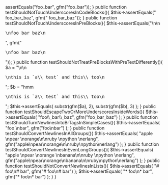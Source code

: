 <?php
 
require 'gfm.php';
 
class GFMTest extends PHPUnit_Framework_TestCase{
	
	public function testShouldNotTouchSingleUnderscoresInsideWords(){
		$this->assertEquals("foo_bar", gfm("foo_bar"));
	}
 
	public function testShouldNotTouchUnderscoresInCodeBlocks(){
		$this->assertEquals("    foo_bar_baz", gfm("    foo_bar_baz"));
	}
 
	public function testShouldNotTouchUnderscoresInPreBlocks(){
		$this->assertEquals("\n\n<pre>\nfoo_bar_baz\n</pre>", gfm("<pre>\nfoo_bar_baz\n</pre>"));
	}
 
	public function testShouldNotTreatPreBlocksWithPreTextDifferently(){
		$a = "\n\n<pre>\nthis is `a\\_test` and this\\_too\n</pre>";
		$b = "hmm<pre>\nthis is `a\\_test` and this\\_too\n</pre>";
		$this->assertEquals( substr(gfm($a), 2), substr(gfm($b), 3) );
	}
 
	public function testShouldEscapeTwoOrMoreUnderscoresInsideWords(){
		$this->assertEquals( "foo\\_bar\\_baz", gfm("foo_bar_baz") );
	}
 
	public function testShouldTurnNewlinesIntoBrTagsInSimpleCases(){
		$this->assertEquals( "foo  \nbar", gfm("foo\nbar") );
	}
 
	public function testShouldConvertNewlinesInAllGroups(){
		$this->assertEquals( "apple  \npear  \norange\n\nruby  \npython  \nerlang",
							 gfm("apple\npear\norange\n\nruby\npython\nerlang") );
	}
 
	public function testShouldConvertNewlinesInEvenLongGroups(){
		$this->assertEquals( "apple  \npear  \norange  \nbanana\n\nruby  \npython  \nerlang",
							 gfm("apple\npear\norange\nbanana\n\nruby\npython\nerlang") );
	}
 
	public function testShouldNotConvertNewlinesInLists(){
		$this->assertEquals( "# foo\n# bar", gfm("# foo\n# bar") );
		$this->assertEquals( "* foo\n* bar", gfm("* foo\n* bar") );
	}
}